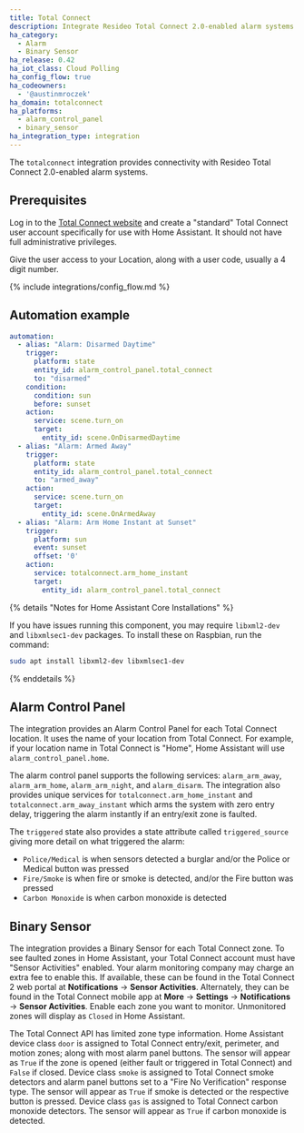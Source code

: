 ```yaml
---
title: Total Connect
description: Integrate Resideo Total Connect 2.0-enabled alarm systems into Home Assistant.
ha_category:
  - Alarm
  - Binary Sensor
ha_release: 0.42
ha_iot_class: Cloud Polling
ha_config_flow: true
ha_codeowners:
  - '@austinmroczek'
ha_domain: totalconnect
ha_platforms:
  - alarm_control_panel
  - binary_sensor
ha_integration_type: integration
---
```


The `totalconnect` integration provides connectivity with Resideo Total Connect 2.0-enabled alarm systems.

## Prerequisites

Log in to the [Total Connect website](https://totalconnect2.com) and create a "standard" Total Connect user account specifically for use with Home Assistant. It should not have full administrative privileges.

Give the user access to your Location, along with a user code, usually a 4 digit number.

{% include integrations/config_flow.md %}

## Automation example

```yaml
automation:
  - alias: "Alarm: Disarmed Daytime"
    trigger:
      platform: state
      entity_id: alarm_control_panel.total_connect
      to: "disarmed"
    condition:
      condition: sun
      before: sunset
    action:
      service: scene.turn_on
      target:
        entity_id: scene.OnDisarmedDaytime
  - alias: "Alarm: Armed Away"
    trigger:
      platform: state
      entity_id: alarm_control_panel.total_connect
      to: "armed_away"
    action:
      service: scene.turn_on
      target:
        entity_id: scene.OnArmedAway
  - alias: "Alarm: Arm Home Instant at Sunset"
    trigger:
      platform: sun
      event: sunset
      offset: '0'
    action:
      service: totalconnect.arm_home_instant
      target:
        entity_id: alarm_control_panel.total_connect
```

{% details "Notes for Home Assistant Core Installations" %}

If you have issues running this component, you may require `libxml2-dev` and `libxmlsec1-dev` packages. To install these on Raspbian, run the command:

```bash
sudo apt install libxml2-dev libxmlsec1-dev
```

{% enddetails %}

## Alarm Control Panel

The integration provides an Alarm Control Panel for each Total Connect location. It uses the name of your location from Total Connect.  For example, if your location name in Total Connect is "Home", Home Assistant will use `alarm_control_panel.home`.

The alarm control panel supports the following services: `alarm_arm_away`, `alarm_arm_home`, `alarm_arm_night`, and `alarm_disarm`. The integration also provides unique services for `totalconnect.arm_home_instant` and `totalconnect.arm_away_instant` which arms the system with zero entry delay, triggering the alarm instantly if an entry/exit zone is faulted.

The `triggered` state also provides a state attribute called `triggered_source` giving more detail on what triggered the alarm:

- `Police/Medical` is when sensors detected a burglar and/or the Police or Medical button was pressed
- `Fire/Smoke` is when fire or smoke is detected, and/or the Fire button was pressed
- `Carbon Monoxide` is when carbon monoxide is detected

## Binary Sensor

The integration provides a Binary Sensor for each Total Connect zone. To see faulted zones in Home Assistant, your Total Connect account must have "Sensor Activities" enabled. Your alarm monitoring company may charge an extra fee to enable this. If available, these can be found in the Total Connect 2 web portal at **Notifications** -> **Sensor Activities**. Alternately, they can be found in the Total Connect mobile app at **More** -> **Settings** -> **Notifications** -> **Sensor Activities**. Enable each zone you want to monitor. Unmonitored zones will display as `Closed` in Home Assistant.

The Total Connect API has limited zone type information. Home Assistant device class `door` is assigned to Total Connect entry/exit, perimeter, and motion zones; along with most alarm panel buttons. The sensor will appear as `True` if the zone is opened (either fault or triggered in Total Connect) and `False` if closed. Device class `smoke` is assigned to Total Connect smoke detectors and alarm panel buttons set to a "Fire No Verification" response type. The sensor will appear as `True` if smoke is detected or the respective button is pressed.  Device class `gas` is assigned to Total Connect carbon monoxide detectors. The sensor will appear as `True` if carbon monoxide is detected.
